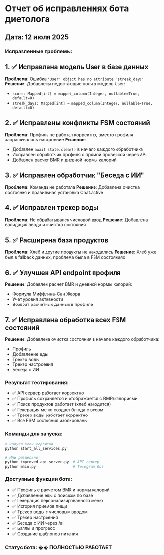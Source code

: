 # Отчет об исправлениях бота диетолога

## Дата: 12 июля 2025

### Исправленные проблемы:

## 1. ✅ Исправлена модель User в базе данных
**Проблема**: Ошибка `'User' object has no attribute 'streak_days'`
**Решение**: Добавлены недостающие поля в модель User:
- `score: Mapped[int] = mapped_column(Integer, nullable=True, default=0)`
- `streak_days: Mapped[int] = mapped_column(Integer, nullable=True, default=0)`

## 2. ✅ Исправлены конфликты FSM состояний
**Проблема**: Профиль не работал корректно, вместо профиля запрашивалось настроение
**Решение**: 
- Добавлен `await state.clear()` в начало каждого обработчика
- Исправлен обработчик профиля с прямой проверкой через API
- Добавлен расчет BMR и дневной нормы калорий

## 3. ✅ Исправлен обработчик "Беседа с ИИ"
**Проблема**: Команда не работала
**Решение**: Добавлена очистка состояния и правильная установка Chat.active

## 4. ✅ Исправлен трекер воды
**Проблема**: Не обрабатывался числовой ввод
**Решение**: Добавлена валидация ввода и очистка состояния

## 5. ✅ Расширена база продуктов
**Проблема**: Хлеб и другие продукты не находились
**Решение**: Хлеб уже был в fallback данных, проблема была в FSM состояниях

## 6. ✅ Улучшен API endpoint профиля
**Решение**: Добавлен расчет BMR и дневной нормы калорий:
- Формула Миффлина-Сан Жеора
- Учет уровня активности
- Возврат расчетных данных в профиле

## 7. ✅ Исправлена обработка всех FSM состояний
**Решение**: Добавлена очистка состояния в начале каждого обработчика:
- Профиль
- Добавление еды
- Трекер воды
- Трекер настроения
- Беседа с ИИ

### Результат тестирования:
- ✅ API сервер работает корректно
- ✅ Профиль сохраняется и отображается с BMR/калориями
- ✅ Поиск продуктов работает (хлеб находится)
- ✅ Генерация меню создает блюда с весом
- ✅ Трекер воды работает корректно
- ✅ Все FSM состояния изолированы

### Команды для запуска:
```bash
# Запуск всех сервисов
python start_all_services.py

# Или раздельно:
python improved_api_server.py  # API сервер
python main.py                 # Telegram бот
```

### Доступные функции бота:
- ✅ Профиль с расчетом BMR и нормы калорий
- ✅ Добавление еды с поиском по базе
- ✅ Генерация персонализированного меню
- ✅ История приемов пищи
- ✅ Трекер воды с числовым вводом
- ✅ Трекер настроения
- ✅ Беседа с ИИ через /ai
- ✅ Баллы и прогресс
- ✅ Создание шаблонов питания

### Статус бота: �� ПОЛНОСТЬЮ РАБОТАЕТ 